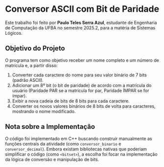 # Conversor ASCII com Bit de Paridade

Este trabalho foi feito por **Paulo Teles Serra Azul**, estudante de Engenharia de Computação da UFBA no semestre 2025.2, para a matéria de Sistemas Lógicos.

## Objetivo do Projeto

O programa tem como objetivo receber um nome completo e um número de matrícula e, a partir disso:
1.  Converter cada caractere do nome para seu valor binário de 7 bits (padrão ASCII).
2.  Adicionar um 8º bit (o bit de paridade) de acordo com a matrícula do usuário (Paridade PAR se a matrícula for par, Paridade ÍMPAR se for ímpar).
3.  Exibir a nova cadeia de bits de 8 bits para cada caractere.
4.  Converter os novos valores binários de 8 bits de volta para caracteres, mostrando o nome modificado.

## Nota sobre a Implementação

O código foi implementado em C++ buscando construir manualmente as funções centrais da atividade (como `conversor_binario` e `conversor_decimal`). Embora existam bibliotecas nativas que poderiam simplificar o código (como `<bitset>`), a escolha foi focar na implementação da lógica de conversão e manipulação de bits.